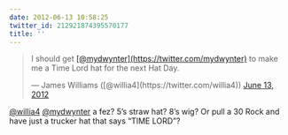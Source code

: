```yaml
---
date: 2012-06-13 10:58:25
twitter_id: 212921874395570177
title: ''
---
```


<blockquote class="twitter-tweet"><p lang="en" dir="ltr">I should get <a href="https://twitter.com/mydwynter?ref_src=twsrc%5Etfw">[@mydwynter](https://twitter.com/mydwynter)</a> to make me a Time Lord hat for the next Hat Day.</p>&mdash; James Williams ([@willia4](https://twitter.com/willia4)) <a href="https://twitter.com/willia4/status/212906603517722625?ref_src=twsrc%5Etfw">June 13, 2012</a></blockquote>
<script async src="https://platform.twitter.com/widgets.js" charset="utf-8"></script>

[@willia4](https://twitter.com/willia4) [@mydwynter](https://twitter.com/mydwynter) a fez? 5’s straw hat? 8’s wig? Or pull a 30 Rock and have just a trucker hat that says “TIME LORD”?

